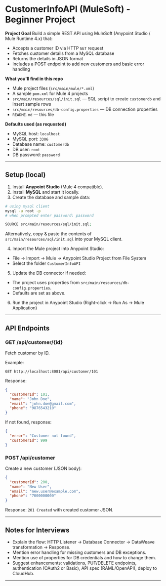 # CustomerInfoAPI (MuleSoft) - Beginner Project

**Project Goal**
Build a simple REST API using MuleSoft (Anypoint Studio / Mule Runtime 4.x) that:
- Accepts a customer ID via HTTP `GET` request
- Fetches customer details from a MySQL database
- Returns the details in JSON format
- Includes a POST endpoint to add new customers and basic error handling

**What you'll find in this repo**
- Mule project files (`src/main/mule/*.xml`)
- A sample `pom.xml` for Mule 4 projects
- `src/main/resources/sql/init.sql` — SQL script to create `customerdb` and insert sample rows
- `src/main/resources/db-config.properties` — DB connection properties
- `README.md` — this file

**Defaults used (as requested)**
- MySQL host: `localhost`
- MySQL port: `3306`
- Database name: `customerdb`
- DB user: `root`
- DB password: `password`

---

## Setup (local)

1. Install **Anypoint Studio** (Mule 4 compatible).
2. Install **MySQL** and start it locally.
3. Create the database and sample data:

```bash
# using mysql client
mysql -u root -p
# when prompted enter password: password

SOURCE src/main/resources/sql/init.sql;
```

Alternatively, copy & paste the contents of `src/main/resources/sql/init.sql` into your MySQL client.

4. Import the Mule project into Anypoint Studio:
- File → Import → Mule → Anypoint Studio Project from File System
- Select the folder `CustomerInfoAPI`

5. Update the DB connector if needed:
- The project uses properties from `src/main/resources/db-config.properties`.
- Defaults are set as above.

6. Run the project in Anypoint Studio (Right-click → Run As → Mule Application)

---

## API Endpoints

### GET /api/customer/{id}
Fetch customer by ID.

Example:
```
GET http://localhost:8081/api/customer/101
```

Response:
```json
{
  "customerId": 101,
  "name": "John Doe",
  "email": "john.doe@gmail.com",
  "phone": "9876543210"
}
```

If not found, response:
```json
{
  "error": "Customer not found",
  "customerId": 999
}
```

### POST /api/customer
Create a new customer (JSON body):

```json
{
  "customerId": 200,
  "name": "New User",
  "email": "new.user@example.com",
  "phone": "7000000000"
}
```

Response: `201 Created` with created customer JSON.

---

## Notes for Interviews
- Explain the flow: HTTP Listener → Database Connector → DataWeave transformation → Response.
- Mention error handling for missing customers and DB exceptions.
- Mention use of properties for DB credentials and how to change them.
- Suggest enhancements: validations, PUT/DELETE endpoints, authentication (OAuth2 or Basic), API spec (RAML/OpenAPI), deploy to CloudHub.

---
